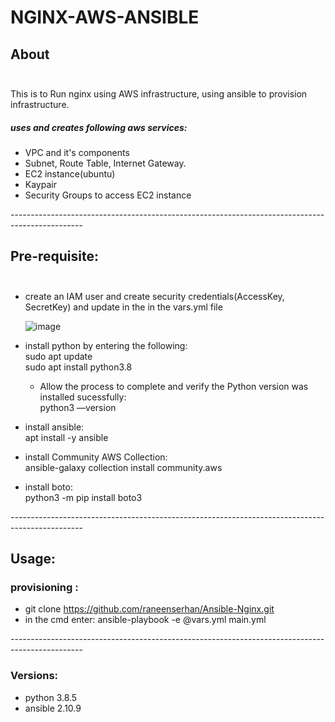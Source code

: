 # NGINX-AWS-ANSIBLE <br/>

## About <br/><br/>
This is to Run nginx using AWS infrastructure, using ansible to provision infrastructure.<br/>
##### uses and creates following aws services:<br/>
* VPC and it's components
* Subnet, Route Table, Internet Gateway.
* EC2 instance(ubuntu)
* Kaypair
* Security Groups to access EC2 instance

------------------------------------------------------------------------------------------------<br/>
## Pre-requisite:<br/><br/>
* create an IAM user and create security credentials(AccessKey, SecretKey) and update in the in the vars.yml file 

  ![image](https://user-images.githubusercontent.com/82150368/118038314-a2476480-b377-11eb-8709-099f2f59909d.png)

* install python by entering the following:<br/>
  sudo apt update<br/>
  sudo apt install python3.8  
  * Allow the process to complete and verify the Python version was installed sucessfully:<br/>
  python3 ––version
* install ansible:<br/>
  apt install -y ansible
* install Community AWS Collection:<br/>
  ansible-galaxy collection install community.aws
* install boto:<br/>
  python3 -m pip install boto3
  
------------------------------------------------------------------------------------------------<br/>

## Usage:<br/>
### provisioning :<br/>
* git clone https://github.com/raneenserhan/Ansible-Nginx.git
* in the cmd enter: ansible-playbook -e @vars.yml main.yml

------------------------------------------------------------------------------------------------<br/>
### Versions:
* python 3.8.5
* ansible 2.10.9

